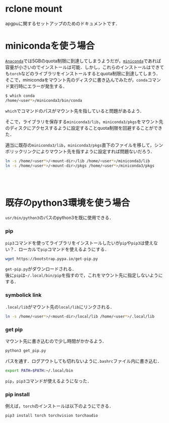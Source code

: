 # rclone mount
apgpuに関するセットアップのためのドキュメントです．

# minicondaを使う場合
[`Anaconda`](https://www.anaconda.com/download/success)では5GBのquota制限に到達してしまうようだが，[`miniconda`](https://docs.anaconda.com/free/miniconda/index.html)であれば容量が小さいのでインストールは可能．しかし，これらのインストールはできても`torch`などのライブラリをインストールするとquota制限に到達してしまう．そこで，minicondaをマウント先のディスクに書き込んでみたが，`conda`コマンド実行時にエラーが発生する．
```bash
$ which conda
/home/<user*>/miniconda3/bin/conda
```
`which`でコマンドのパスがマウント先を指していると問題があるよう．<br>

そこで，ライブラリを保存する`miniconda3/lib`，`miniconda3/pkgs`をマウント先のディスクにアクセスするように設定することquota制限を回避することができた．


適当に既存の`miniconda3/lib`，`miniconda3/pkgs`直下のファイルを移して，シンボリックリンクによりマウント先を指すように設定すれば問題ないだろう．
```bash
ln -s /home/<user*>/<mount-dir>/lib /home/<user*>/miniconda3/lib
ln -s /home/<user*>/<mount-dir>/pkgs /home/<user*>/miniconda3/pkgs
```
<br><br>

# 既存のpython3環境を使う場合
`usr/bin/python3`のパスのpython3を既に使用できる．

### pip 
`pip3`コマンドを使ってライブラリをインストールしたいが`pip`や`pip3`は使えない？．ローカルで`pip`コマンドを使えるようにする．
```bash
wget https://bootstrap.pypa.io/get-pip.py
```
`get-pip.py`がダウンロードされる．<br>
後に`pip`は`~/.local/bin/pip`を指すので，これをマウント先に指定しないようにする．

### symbolick link
`.local/lib`がマウント先の`local/lib`にリンクされる．
```bash
ln -s /home/<user*>/<mount-dir>/local/lib /home/<user*>/.local/lib
```
### get pip
マウント先に書き込むので少し時間がかかるよう．
```bash
python3 get_pip.py
```
パスを通す．ログアウトしても切れないように`.bashrc`ファイル内に書き込む．
```bash
export PATH=$PATH:~/.local/bin
```
`pip`，`pip3`コマンドが使えるようになった．
### pip install
例えば，`torch`のインストールは以下のようにできる．
```bash
pip3 install torch torchvision torchaudio
```